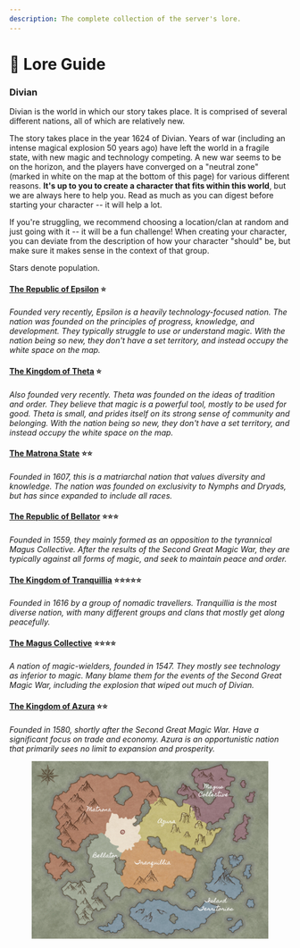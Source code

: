 ```yaml
---
description: The complete collection of the server's lore.
---
```


# 📘 Lore Guide

### **Divian**

Divian is the world in which our story takes place. It is comprised of several different nations, all of which are relatively new.

The story takes place in the year 1624 of Divian. Years of war (including an intense magical explosion 50 years ago) have left the world in a fragile state, with new magic and technology competing. A new war seems to be on the horizon, and the players have converged on a "neutral zone" (marked in white on the map at the bottom of this page) for various different reasons. **It's up to you to create a character that fits within this world**, but we are always here to help you. Read as much as you can digest before starting your character -- it will help a lot.

If you're struggling, we recommend choosing a location/clan at random and just going with it -- it will be a fun challenge! When creating your character, you can deviate from the description of how your character "should" be, but make sure it makes sense in the context of that group.

Stars denote population.

#### [The Republic of Epsilon](../lore/the-republic-of-epsilon.md) ⭐️

_Founded very recently, Epsilon is a heavily technology-focused nation. The nation was founded on the principles of progress, knowledge, and development. They typically struggle to use or understand magic. With the nation being so new, they don't have a set territory, and instead occupy the white space on the map._

#### [The Kingdom of Theta](../lore/the-kingdom-of-theta.md) ⭐️

_Also founded very recently. Theta was founded on the ideas of tradition and order. They believe that magic is a powerful tool, mostly to be used for good. Theta is small, and prides itself on its strong sense of community and belonging. With the nation being so new, they don't have a set territory, and instead occupy the white space on the map._

#### [The Matrona State](../lore/the-matrona-state.md) ⭐️⭐️

_Founded in 1607, this is a matriarchal nation that values diversity and knowledge. The nation was founded on exclusivity to Nymphs and Dryads, but has since expanded to include all races._&#x20;

#### [The Republic of Bellator](../lore/the-republic-of-bellator.md) ⭐️⭐️⭐️

_Founded in 1559, they mainly formed as an opposition to the tyrannical Magus Collective. After the results of the Second Great Magic War, they are typically against all forms of magic, and seek to maintain peace and order._

#### [The Kingdom of Tranquillia](../lore/the-kingdom-of-tranquillia.md) ⭐️⭐️⭐️⭐️⭐️

_Founded in 1616 by a group of nomadic travellers. Tranquillia is the most diverse nation, with many different groups and clans that mostly get along peacefully._

#### [The Magus Collective](../lore/the-magus-collective.md) ⭐️⭐️⭐️⭐️

_A nation of magic-wielders, founded in 1547. They mostly see technology as inferior to magic. Many blame them for the events of the Second Great Magic War, including the explosion that wiped out much of Divian._

#### [The Kingdom of Azura](../lore/the-kingdom-of-azura.md) ⭐️⭐️

_Founded in 1580, shortly after the Second Great Magic War. Have a significant focus on trade and economy. Azura is an opportunistic nation that primarily sees no limit to expansion and prosperity._

<figure><img src="../.gitbook/assets/Divian_1624.jpg" alt=""><figcaption></figcaption></figure>
